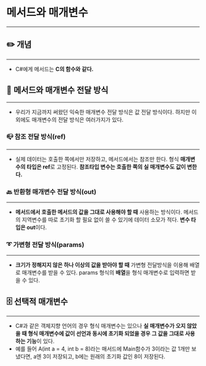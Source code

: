 # 메서드와 매개변수

---

## ✏️ 개념

---

- C#에게 메서드는 **C의 함수와 같다.**

## 📨 메서드와 매개변수 전달 방식

---

- 우리가 지금까지 써왔던 익숙한 매개변수 전달 방식은 값 전달 방식이다. 하지만 이 외에도 매개변수의 전달 방식은 여러가지가 있다.

### 📪 참조 전달 방식(ref)

---

- 실제 데이터는 호출한 쪽에서만 저장하고, 메서드에서는 참조만 한다. 형식 **매개변수의 타입은 ref**로 고정된다. **참조타입 변수는 호출한 쪽의 실 매개변수도 값이 변한다.**

### 🔙 반환형 매개변수 전달 방식(out)

---

- **메서드에서 호출한 메서드의 값을 그대로 사용해야 할 때** 사용하는 방식이다. 메서드의 지역변수를 따로 초기화 할 필요 없이 쓸 수 있기에 데이터 소모가 적다. **변수 타입은 out**이다.

### ➰ 가변형 전달 방식(params)

---

- **크기가 정해지지 않은 하나 이상의 값을 받아야 할 때** 가변형 전달방식을 이용해 배열로 매개변수를 받을 수 있다. params 형식의 **배열**을 형식 매개변수로 입력하면 받을 수 있다.

## 🗄️ 선택적 매개변수

---

- C#과 같은 객체지향 언어의 경우 형식 매개변수는 있으나 **실 매개변수가 오지 않았을 때 형식 매개변수에 값이 선언과 동시에 초기화 되었을 경우 그 값을 그대로 사용하는 기능**이 있다.
- 예를 들어 A(int a = 4, int b = 8)라는 매서드에 Main함수가 3이라는 값 1개만 보냈다면, a엔 3이 저장되고, b에는 원래의 초기화 값인 8이 저장된다.
